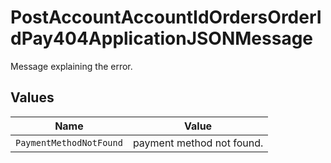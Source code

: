 # PostAccountAccountIdOrdersOrderIdPay404ApplicationJSONMessage

Message explaining the error.


## Values

| Name                      | Value                     |
| ------------------------- | ------------------------- |
| `PaymentMethodNotFound`   | payment method not found. |